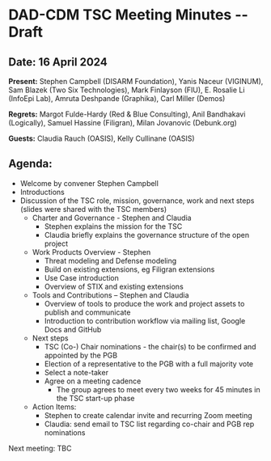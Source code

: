 # DAD-CDM TSC Meeting Minutes -- Draft

## Date: 16 April 2024

**Present:** Stephen Campbell (DISARM Foundation), Yanis Naceur (VIGINUM), Sam Blazek (Two Six Technologies), Mark Finlayson (FIU), E. Rosalie Li (InfoEpi Lab), Amruta Deshpande (Graphika), Carl Miller (Demos)

**Regrets:** Margot Fulde-Hardy (Red & Blue Consulting), Anil Bandhakavi (Logically), Samuel     Hassine (Filigran), Milan Jovanovic (Debunk.org)

**Guests:** Claudia Rauch (OASIS), Kelly Cullinane (OASIS)


## Agenda:
* Welcome by convener Stephen Campbell
* Introductions
* Discussion of the TSC role, mission, governance, work and next steps (slides were shared with the TSC members)
  * Charter and Governance - Stephen and Claudia
    * Stephen explains the mission for the TSC
    * Claudia briefly explains the governance structure of the open project 
  * Work Products Overview - Stephen
    * Threat modeling and Defense modeling
    * Build on existing extensions, eg Filigran extensions
    * Use Case introduction
    * Overview of STIX and existing extensions
  * Tools and Contributions – Stephen and Claudia
    * Overview of tools to produce the work and project assets to publish and communicate
    * Introduction to contribution workflow via mailing list, Google Docs and GitHub
  * Next steps
    * TSC (Co-) Chair nominations - the chair(s) to be confirmed and appointed by the PGB
    * Election of a representative to the PGB with a full majority vote
    * Select a note-taker
    * Agree on a meeting cadence
      * The group agrees to meet every two weeks for 45 minutes in the TSC start-up phase
  * Action Items:
    * Stephen to create calendar invite and recurring Zoom meeting
    * Claudia: send email to TSC list regarding co-chair and PGB rep nominations

Next meeting: TBC

